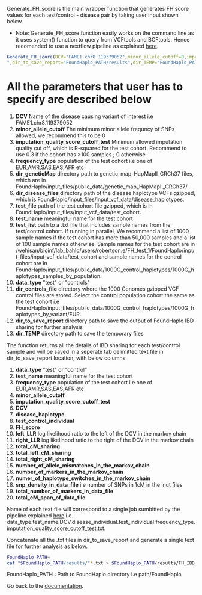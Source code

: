 Generate_FH_score is the main wrapper function that generates FH score values for each test/control - disease pair by taking user input shown below.

* Note: Generate_FH_score function easily works on the command line as it uses system() function to query from VCFtools and BCFtools. Hence recomended to use a nextflow pipeline as explained [here](https://github.com/bahlolab/FoundHaplo/blob/main/Documentation/Parallel%20processing.md).

```R
Generate_FH_score(DCV="FAME1.chr8.119379052",minor_allele_cutoff=0,imputation_quality_score_cutoff_test=0,frequency_type="EUR",dir_geneticMap="FoundHaplo_PATH/input_files/public_data/genetic_map_HapMapII_GRCh37",dir_disease_files="FoundHaplo_PATH/input_files/input_vcf_data/disease_haplotypes",test_file="FoundHaplo_PATH/input_files/input_vcf_data/test_cohort/FAME1_test_cohort.snp.0.98.sample.0.98.chr8.vcf.gz.imputed.trimmed.vcf.gz",test_name="example_test",test_list="FoundHaplo_PATH/input_files/input_vcf_data/test_cohort/samples/samples.txt",data_type="test",dir_controls_file="FoundHaplo_PATH/input_files/public_data/1000G_control_haplotypes/1000G_haplotypes_by_variant/EUR
",dir_to_save_report="FoundHaplo_PATH/results",dir_TEMP="FoundHaplo_PATH/temp")
```

# All the parameters that user has to specify are described below

1. **DCV** Name of the disease causing variant of interest i.e FAME1.chr8.119379052 
2. **minor_allele_cutoff** The minimum minor allele frequncy of SNPs allowed, we recommend this to be 0 
3. **imputation_quality_score_cutoff_test** Minimum allowed imputation quality cut off, which is R-squared for the test cohort. Recommend to use 0.3 if the cohort has >100 samples ; 0 otherwise 
4. **frequency_type** population of the test cohort i.e one of EUR,AMR,SAS,EAS,AFR etc 
5. **dir_geneticMap** directory path to genetic_map_HapMapII_GRCh37 files, which are in FoundHaplo/input_files/public_data/genetic_map_HapMapII_GRCh37/
6. **dir_disease_files** directory path of the disease haplotype VCFs gzipped, which is FoundHaplo/input_files/input_vcf_data/disease_haplotypes.
7. **test_file** path of the test cohort file gzipped, which is in FoundHaplo/input_files/input_vcf_data/test_cohort.
8. **test_name** meaningful name for the test cohort 
9. **test_list** path to a .txt file that includes sample names from the test/control cohort. If running in parallel, We recommend a list of 1000 sample names if the test cohort has more than 50,000 samples and a list of 100 sample names otherwise. Sample names for the test cohort are in /wehisan/bioinf/lab_bahlo/users/robertson.e/FH_test_1/FoundHaplo/input_files/input_vcf_data/test_cohort and sample names for the control cohort are in FoundHaplo/input_files/public_data/1000G_control_haplotypes/1000G_haplotypes_samples_by_population.  
10. **data_type** "test" or "controls"
11. **dir_controls_file** directory where the 1000 Genomes gzipped VCF control files are stored. Select the control population cohort the same as the test cohort i.e FoundHaplo/input_files/public_data/1000G_control_haplotypes/1000G_haplotypes_by_variant/EUR.
12. **dir_to_save_report** directory path to save the output of FoundHaplo IBD sharing for further analysis
13. **dir_TEMP** directory path to save the temporary files

The function returns all the details of IBD sharing for each test/control sample and will be saved in a seperate tab delimitted text file in dir_to_save_report location, with below columns:

1. **data_type** "test" or "control" 
2. **test_name** meaningful name for the test cohort 
3. **frequency_type** population of the test cohort i.e one of EUR,AMR,SAS,EAS,AFR etc 
4. **minor_allele_cutoff**
5. **imputation_quality_score_cutoff_test**
6. **DCV** 
7. **disease_haplotype**
8. **test_control_individual**
9. **FH_score** 
10. **left_LLR** log likelihood ratio to the left of the DCV in the markov chain
11. **right_LLR** log likelihood ratio to the right of the DCV in the markov chain
12. **total_cM_sharing**
13. **total_left_cM_sharing**
14. **total_right_cM_sharing**
15. **number_of_allele_mismatches_in_the_markov_chain** 
16. **number_of_markers_in_the_markov_chain** 
17. **numer_of_haplotype_switches_in_the_markov_chain** 
18. **snp_density_in_data_file** i.e number of SNPs in 1cM in the inut files
19. **total_number_of_markers_in_data_file**
20. **total_cM_span_of_data_file**

Name of each text file will correspond to a single job sumbitted by the pipeline explained [here](https://github.com/bahlolab/FoundHaplo/blob/main/Documentation/Parallel%20processing.md) i.e. data_type.test_name.DCV.disease_individual.test_individual.frequency_type.imputation_quality_score_cutoff_test.txt.

Concatenate all the .txt files in dir_to_save_report and generate a single text file for further analysis as below.

```bash
FoundHaplo_PATH=
cat "$FoundHaplo_PATH/results/"*.txt > $FoundHaplo_PATH/results/FH_IBD_scores/results.txt 
```
FoundHaplo_PATH : Path to FoundHaplo directory i.e path/FoundHaplo

Go back to the [documentation](https://github.com/bahlolab/FoundHaplo/blob/main/Documentation/Guide%20to%20run%20FoundHaplo.md).


